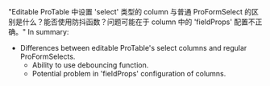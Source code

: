 "Editable ProTable 中设置 'select' 类型的 column 与普通 ProFormSelect 的区别是什么？能否使用防抖函数？问题可能在于 column 中的 'fieldProps' 配置不正确。"
In summary:

- Differences between editable ProTable's select columns and regular ProFormSelects.
  - Ability to use debouncing function.
  - Potential problem in 'fieldProps' configuration of columns.
